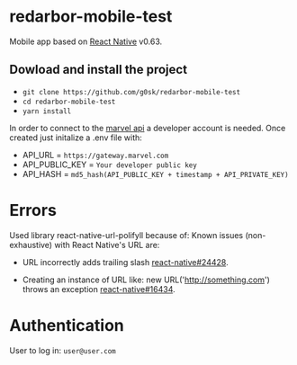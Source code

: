 # redarbor-mobile-test

Mobile app based on [React Native](https://reactnative.dev) v0.63.

## Dowload and install the project

- `git clone https://github.com/g0sk/redarbor-mobile-test`
- `cd redarbor-mobile-test`
- `yarn install`

In order to connect to the [marvel api](https://https://developer.marvel.com/) a developer account is needed. Once created just initalize a .env file with:

- API_URL = `https://gateway.marvel.com`
- API_PUBLIC_KEY = `Your developer public key`
- API_HASH = `md5_hash(API_PUBLIC_KEY + timestamp + API_PRIVATE_KEY)`

# Errors

Used library react-native-url-polifyll because of:
Known issues (non-exhaustive) with React Native's URL are:

- URL incorrectly adds trailing slash [react-native#24428](https://github.com/facebook/react-native/issues/24428).

- Creating an instance of URL like: new URL('http://something.com') throws an exception [react-native#16434](https://github.com/facebook/react-native/issues/16434).

# Authentication

User to log in: `user@user.com`
